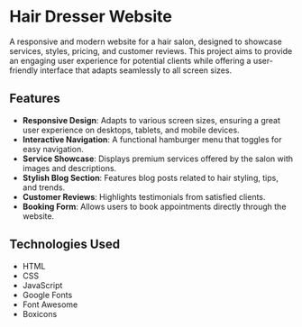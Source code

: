 # Hair Dresser Website

A responsive and modern website for a hair salon, designed to showcase services, styles, pricing, and customer reviews. This project aims to provide an engaging user experience for potential clients while offering a user-friendly interface that adapts seamlessly to all screen sizes.

## Features

- **Responsive Design**: Adapts to various screen sizes, ensuring a great user experience on desktops, tablets, and mobile devices.
- **Interactive Navigation**: A functional hamburger menu that toggles for easy navigation.
- **Service Showcase**: Displays premium services offered by the salon with images and descriptions.
- **Stylish Blog Section**: Features blog posts related to hair styling, tips, and trends.
- **Customer Reviews**: Highlights testimonials from satisfied clients.
- **Booking Form**: Allows users to book appointments directly through the website.

## Technologies Used

- HTML
- CSS
- JavaScript
- Google Fonts
- Font Awesome
- Boxicons
